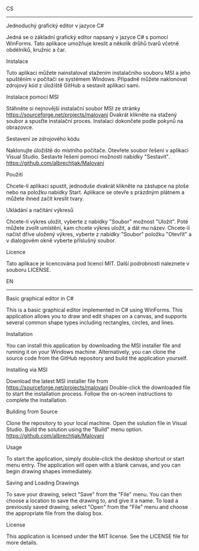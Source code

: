 CS
_______________________________________
Jednoduchý grafický editor v jazyce C#

Jedná se o základní grafický editor napsaný v jazyce C#  s pomocí WinForms. Tato aplikace umožňuje kreslit a několik drůhů tvarů včetně obdélníků, kružnic a čar.


Instalace

Tuto aplikaci můžete nainstalovat stažením instalačního souboru MSI a jeho spuštěním v počítači se systémem Windows. Případně můžete naklonovat zdrojový kód z úložiště GitHub a sestavit aplikaci sami.


Instalace pomocí MSI

Stáhněte si nejnovější instalační soubor MSI ze stránky https://sourceforge.net/projects/malovani
Dvakrát klikněte na stažený soubor a spusťte instalační proces.
Instalaci dokončete podle pokynů na obrazovce.


Sestavení ze zdrojového kódu

Naklonujte úložiště do místního počítače.
Otevřete soubor řešení v aplikaci Visual Studio.
Sestavte řešení pomocí možnosti nabídky "Sestavit".
https://github.com/albrechtjak/Malovani


Použití

Chcete-li aplikaci spustit, jednoduše dvakrát klikněte na zástupce na ploše nebo na položku nabídky Start. Aplikace se otevře s prázdným plátnem a můžete ihned začít kreslit tvary.


Ukládání a načítání výkresů

Chcete-li výkres uložit, vyberte z nabídky "Soubor" možnost "Uložit". Poté můžete zvolit umístění, kam chcete výkres uložit, a dát mu název. Chcete-li načíst dříve uložený výkres, vyberte z nabídky "Soubor" položku "Otevřít" a v dialogovém okně vyberte příslušný soubor.


Licence

Tato aplikace je licencována pod licencí MIT. Další podrobnosti naleznete v souboru LICENSE.




EN
_________________________________________
Basic graphical editor in C#

This is a basic graphical editor implemented in C# using WinForms. This application allows you to draw and edit shapes on a canvas, and supports several common shape types including rectangles, circles, and lines.


Installation

You can install this application by downloading the MSI installer file and running it on your Windows machine. Alternatively, you can clone the source code from the GitHub repository and build the application yourself.


Installing via MSI

Download the latest MSI installer file from https://sourceforge.net/projects/malovani
Double-click the downloaded file to start the installation process.
Follow the on-screen instructions to complete the installation.


Building from Source

Clone the repository to your local machine.
Open the solution file in Visual Studio.
Build the solution using the "Build" menu option.
https://github.com/albrechtjak/Malovani


Usage

To start the application, simply double-click the desktop shortcut or start menu entry. The application will open with a blank canvas, and you can begin drawing shapes immediately.



Saving and Loading Drawings

To save your drawing, select "Save" from the "File" menu. You can then choose a location to save the drawing to, and give it a name. To load a previously saved drawing, select "Open" from the "File" menu and choose the appropriate file from the dialog box.

License

This application is licensed under the MIT license. See the LICENSE file for more details.
